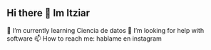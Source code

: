 ## Hi there 👋 Im Itziar
🌱 I’m currently learning Ciencia de datos
🤔 I’m looking for help with software
📫 How to reach me: hablame en instagram
